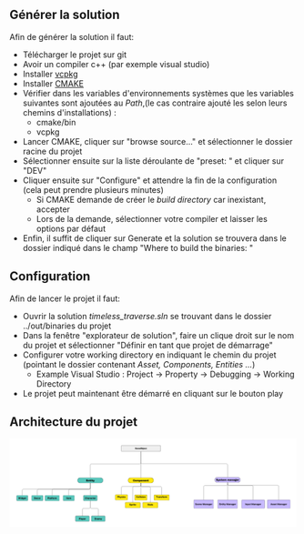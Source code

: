## Générer la solution

Afin de générer la solution il faut:
- Télécharger le projet sur git
- Avoir un compiler c++ (par exemple visual studio)
- Installer [vcpkg](https://learn.microsoft.com/en-us/vcpkg/get_started/get-started?pivots=shell-cmd)
- Installer [CMAKE](https://cmake.org/download/)
- Vérifier dans les variables d'environnements systèmes que les variables suivantes sont ajoutées au *Path*,(le cas contraire ajouté les selon leurs chemins d'installations) :
    - cmake/bin
    - vcpkg
- Lancer CMAKE, cliquer sur "browse source..." et sélectionner le dossier racine du projet
- Sélectionner ensuite sur la liste déroulante de "preset: " et cliquer sur "DEV"
- Cliquer ensuite sur "Configure" et attendre la fin de la configuration (cela peut prendre plusieurs minutes)
    - Si CMAKE demande de créer le *build directory* car inexistant, accepter
    - Lors de la demande, sélectionner votre compiler et laisser les options par défaut
- Enfin, il suffit de cliquer sur Generate et la solution se trouvera dans le dossier indiqué dans le champ "Where to build the binaries: "

## Configuration
Afin de lancer le projet il faut:
- Ouvrir la solution *timeless_traverse.sln* se trouvant dans le dossier ../out/binaries du projet
- Dans la fenêtre "explorateur de solution", faire un clique droit sur le nom du projet et sélectionner "Définir en tant que projet de démarrage"
- Configurer votre working directory en indiquant le chemin du projet (pointant le dossier contenant *Asset, Components, Entities ...*)
    - Example Visual Studio : Project -> Property -> Debugging -> Working Directory
- Le projet peut maintenant être démarré en cliquant sur le bouton play

## Architecture du projet

![ECS](img/ECS.png)